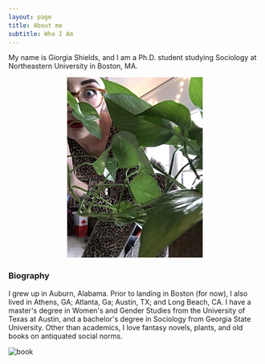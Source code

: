```yaml
---
layout: page
title: About me
subtitle: Who I Am
---
```

My name is Giorgia Shields, and I am a Ph.D. student studying Sociology at Northeastern University in Boston, MA. 

<p align="center"> 
<img src="/assets/img/mehiding.jpeg">
</p>

### Biography

I grew up in Auburn, Alabama. Prior to landing in Boston (for now), I also lived in Athens, GA; Atlanta, Ga; Austin, TX; and Long Beach, CA. I have a master's degree in Women's and Gender Studies from the University of Texas at Austin, and a bachelor's degree in Sociology from Georgia State University. Other than academics, I love fantasy novels, plants, and old books on antiquated social norms.

![book](https://i.etsystatic.com/22088680/r/il/f6869a/2235562909/il_1588xN.2235562909_dljv.jpg)
